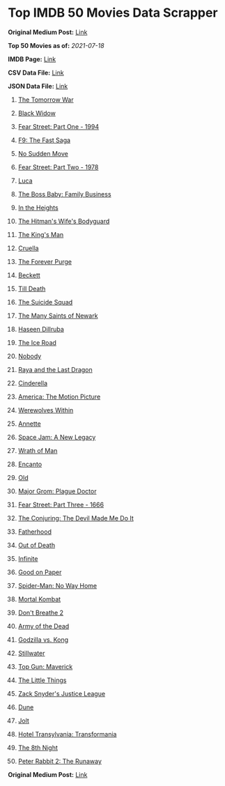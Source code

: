 # Top IMDB 50 Movies Data Scrapper

**Original Medium Post:** [Link](https://medium.com/@nishantsahoo/which-movie-should-i-watch-5c83a3c0f5b1) 

**Top 50 Movies as of:** _2021-07-18_

**IMDB Page:** [Link](http://www.imdb.com/search/title?release_date=2021,2021&title_type=feature)

**CSV Data File:** [Link](/Data/data.csv)

**JSON Data File:** [Link](/Data/data.json)

1. [The Tomorrow War](https://www.imdb.com/title/tt9777666/?ref_=adv_li_tt)

2. [Black Widow](https://www.imdb.com/title/tt3480822/?ref_=adv_li_tt)

3. [Fear Street: Part One - 1994](https://www.imdb.com/title/tt6566576/?ref_=adv_li_tt)

4. [F9: The Fast Saga](https://www.imdb.com/title/tt5433138/?ref_=adv_li_tt)

5. [No Sudden Move](https://www.imdb.com/title/tt11525644/?ref_=adv_li_tt)

6. [Fear Street: Part Two - 1978](https://www.imdb.com/title/tt9701940/?ref_=adv_li_tt)

7. [Luca](https://www.imdb.com/title/tt12801262/?ref_=adv_li_tt)

8. [The Boss Baby: Family Business](https://www.imdb.com/title/tt6932874/?ref_=adv_li_tt)

9. [In the Heights](https://www.imdb.com/title/tt1321510/?ref_=adv_li_tt)

10. [The Hitman's Wife's Bodyguard](https://www.imdb.com/title/tt8385148/?ref_=adv_li_tt)

11. [The King's Man](https://www.imdb.com/title/tt6856242/?ref_=adv_li_tt)

12. [Cruella](https://www.imdb.com/title/tt3228774/?ref_=adv_li_tt)

13. [The Forever Purge](https://www.imdb.com/title/tt10327252/?ref_=adv_li_tt)

14. [Beckett](https://www.imdb.com/title/tt10230994/?ref_=adv_li_tt)

15. [Till Death](https://www.imdb.com/title/tt11804152/?ref_=adv_li_tt)

16. [The Suicide Squad](https://www.imdb.com/title/tt6334354/?ref_=adv_li_tt)

17. [The Many Saints of Newark](https://www.imdb.com/title/tt8110232/?ref_=adv_li_tt)

18. [Haseen Dillruba](https://www.imdb.com/title/tt11027830/?ref_=adv_li_tt)

19. [The Ice Road](https://www.imdb.com/title/tt3758814/?ref_=adv_li_tt)

20. [Nobody](https://www.imdb.com/title/tt7888964/?ref_=adv_li_tt)

21. [Raya and the Last Dragon](https://www.imdb.com/title/tt5109280/?ref_=adv_li_tt)

22. [Cinderella](https://www.imdb.com/title/tt10155932/?ref_=adv_li_tt)

23. [America: The Motion Picture](https://www.imdb.com/title/tt6733874/?ref_=adv_li_tt)

24. [Werewolves Within](https://www.imdb.com/title/tt9288692/?ref_=adv_li_tt)

25. [Annette](https://www.imdb.com/title/tt6217926/?ref_=adv_li_tt)

26. [Space Jam: A New Legacy](https://www.imdb.com/title/tt3554046/?ref_=adv_li_tt)

27. [Wrath of Man](https://www.imdb.com/title/tt11083552/?ref_=adv_li_tt)

28. [Encanto](https://www.imdb.com/title/tt2953050/?ref_=adv_li_tt)

29. [Old](https://www.imdb.com/title/tt10954652/?ref_=adv_li_tt)

30. [Major Grom: Plague Doctor](https://www.imdb.com/title/tt7601480/?ref_=adv_li_tt)

31. [Fear Street: Part Three - 1666](https://www.imdb.com/title/tt9701942/?ref_=adv_li_tt)

32. [The Conjuring: The Devil Made Me Do It](https://www.imdb.com/title/tt7069210/?ref_=adv_li_tt)

33. [Fatherhood](https://www.imdb.com/title/tt4733624/?ref_=adv_li_tt)

34. [Out of Death](https://www.imdb.com/title/tt12528166/?ref_=adv_li_tt)

35. [Infinite](https://www.imdb.com/title/tt6654210/?ref_=adv_li_tt)

36. [Good on Paper](https://www.imdb.com/title/tt8231668/?ref_=adv_li_tt)

37. [Spider-Man: No Way Home](https://www.imdb.com/title/tt10872600/?ref_=adv_li_tt)

38. [Mortal Kombat](https://www.imdb.com/title/tt0293429/?ref_=adv_li_tt)

39. [Don't Breathe 2](https://www.imdb.com/title/tt6246322/?ref_=adv_li_tt)

40. [Army of the Dead](https://www.imdb.com/title/tt0993840/?ref_=adv_li_tt)

41. [Godzilla vs. Kong](https://www.imdb.com/title/tt5034838/?ref_=adv_li_tt)

42. [Stillwater](https://www.imdb.com/title/tt10696896/?ref_=adv_li_tt)

43. [Top Gun: Maverick](https://www.imdb.com/title/tt1745960/?ref_=adv_li_tt)

44. [The Little Things](https://www.imdb.com/title/tt10016180/?ref_=adv_li_tt)

45. [Zack Snyder's Justice League](https://www.imdb.com/title/tt12361974/?ref_=adv_li_tt)

46. [Dune](https://www.imdb.com/title/tt1160419/?ref_=adv_li_tt)

47. [Jolt](https://www.imdb.com/title/tt10228134/?ref_=adv_li_tt)

48. [Hotel Transylvania: Transformania](https://www.imdb.com/title/tt9848626/?ref_=adv_li_tt)

49. [The 8th Night](https://www.imdb.com/title/tt14781176/?ref_=adv_li_tt)

50. [Peter Rabbit 2: The Runaway](https://www.imdb.com/title/tt8376234/?ref_=adv_li_tt)

**Original Medium Post:** [Link](https://medium.com/@nishantsahoo/which-movie-should-i-watch-5c83a3c0f5b1) 
